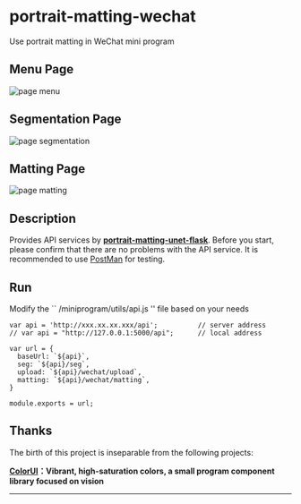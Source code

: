 # portrait-matting-wechat
Use portrait matting in WeChat mini program

## Menu Page
![page menu](https://user-images.githubusercontent.com/30276789/76142492-53ce7400-60a9-11ea-9e6c-fe1c0705f2ae.png)
## Segmentation Page
![page segmentation](https://user-images.githubusercontent.com/30276789/76142506-811b2200-60a9-11ea-9839-c1a3fc0190b4.png)
## Matting Page
![page matting](https://user-images.githubusercontent.com/30276789/76142567-e66f1300-60a9-11ea-9bba-81598ef74d0f.png)


## Description

Provides API services by [**portrait-matting-unet-flask**](https://github.com/leijue222/portrait-matting-unet-flask).
Before you start, please confirm that there are no problems with the API service. It is recommended to use [PostMan](https://www.postman.com/) for testing.


## Run
Modify the `` /miniprogram/utils/api.js '' file based on your needs

```
var api = 'http://xxx.xx.xx.xxx/api';          // server address
// var api = "http://127.0.0.1:5000/api";      // local address

var url = {
  baseUrl: `${api}`,
  seg: `${api}/seg`,                   
  upload: `${api}/wechat/upload`,      
  matting: `${api}/wechat/matting`,    
}

module.exports = url;
```

## Thanks

The birth of this project is inseparable from the following projects:

 **[ColorUI](https://github.com/weilanwl/ColorUI)：Vibrant, high-saturation colors, a small program component library focused on vision**

---

